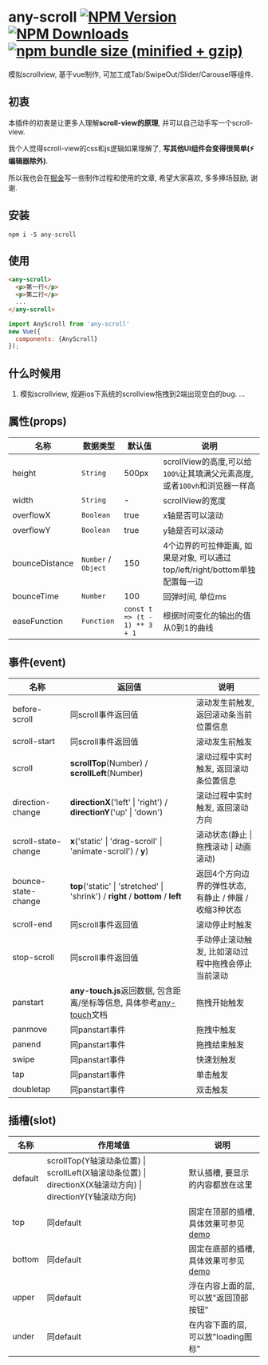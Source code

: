 # any-scroll  [![NPM Version][npm-image]][npm-url] [![NPM Downloads][downloads-image]][downloads-url] [![npm bundle size (minified + gzip)][size-image]][size-url] 
模拟scrollview, 基于vue制作, 可加工成Tab/SwipeOut/Slider/Carousel等组件.

[size-image]: https://img.shields.io/bundlephobia/minzip/any-scroll.svg
[size-url]: https://bundlephobia.com/result?p=any-scroll
[npm-image]: https://img.shields.io/npm/v/any-scroll.svg
[npm-url]: https://npmjs.org/package/any-scroll

[downloads-image]: https://img.shields.io/npm/dm/any-scroll.svg
[downloads-url]: https://npmjs.org/package/any-scroll


## 初衷
本插件的初衷是让更多人理解**scroll-view的原理**, 并可以自己动手写一个scroll-view. 

我个人觉得scroll-view的css和js逻辑如果理解了, **写其他UI组件会变得很简单(:zap: 编辑器除外)**.

所以我也会在[掘金](https://juejin.im/post/5ca982aff265da24f741ec21)写一些制作过程和使用的文章,  希望大家喜欢, 多多捧场鼓励, 谢谢.

## 安装
```shell
npm i -S any-scroll
```

## 使用
```html
<any-scroll>
  <p>第一行</p>
  <p>第二行</p>
  ...
</any-scroll>
```

``` javascript
import AnyScroll from 'any-scroll'
new Vue({
  components: {AnyScroll}
});
```
##


## 什么时候用

1. 模拟scrollview, 规避ios下系统的scrollview拖拽到2端出现空白的bug.
...

## 属性(props)
|名称|数据类型|默认值|说明|
|---|---|---|---|
|height|`String`|500px|scrollView的高度,可以给`100%`让其填满父元素高度,或者`100vh`和浏览器一样高|
|width|`String`|-|scrollView的宽度|
|overflowX|`Boolean`|true|x轴是否可以滚动|
|overflowY|`Boolean`|true|y轴是否可以滚动|
|bounceDistance|`Number` / `Object`|150|4个边界的可拉伸距离, 如果是对象, 可以通过top/left/right/bottom单独配置每一边|
|bounceTime|`Number`|100|回弹时间, 单位ms|
|easeFunction|`Function`|`const t => (t - 1) ** 3 + 1`| 根据时间变化的输出的值从0到1的曲线


## 事件(event)
|名称|返回值|说明|
|---|---|---|
|before-scroll|同scroll事件返回值|滚动发生前触发,返回滚动条当前位置信息|
|scroll-start|同scroll事件返回值|滚动发生前触发|
|scroll|**scrollTop**(Number) / **scrollLeft**(Number)|滚动过程中实时触发, 返回滚动条位置信息|
|direction-change|**directionX**('left' \| 'right') / **directionY**('up' \| 'down')|滚动过程中实时触发, 返回滚动方向| 
|scroll-state-change|**x**('static' \| 'drag-scroll' \|  'animate-scroll') / **y**)|滚动状态(静止 \| 拖拽滚动 \| 动画滚动)|
|bounce-state-change| **top**('static' \| 'stretched' \| 'shrink') / **right** / **bottom** / **left**|返回4个方向边界的弹性状态, 有静止 / 伸展 / 收缩3种状态|
|scroll-end| 同scroll事件返回值 |滚动停止时触发|
|stop-scroll|同scroll事件返回值|手动停止滚动触发, 比如滚动过程中拖拽会停止当前滚动|
|panstart|**any-touch.js**返回数据, 包含距离/坐标等信息, 具体参考[any-touch](https://github.com/383514580/any-touch)文档| 拖拽开始触发|
|panmove|同panstart事件|拖拽中触发|
|panend|同panstart事件|拖拽结束触发|
|swipe|同panstart事件|快速划触发|
|tap|同panstart事件|单击触发|
|doubletap|同panstart事件|双击触发|

## 插槽(slot)
|名称|作用域值|说明|
|---|---|---|
|default|scrollTop(Y轴滚动条位置) \| scrollLeft(X轴滚动条位置) \| directionX(X轴滚动方向) \| directionY(Y轴滚动方向)| 默认插槽, 要显示的内容都放在这里|
|top|同default|固定在顶部的插槽, 具体效果可参见[demo](https://383514580.github.io/any-scroll/)|
|bottom|同default|固定在底部的插槽, 具体效果可参见[demo](https://383514580.github.io/any-scroll/)|
|upper|同default|浮在内容上面的层, 可以放"返回顶部按钮"|
|under|同default|在内容下面的层, 可以放"loading图标"|